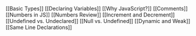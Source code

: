 [[Basic Types]]
[[Declaring Variables]]
[[Why JavaScript?]]
[[Comments]]
[[Numbers in JS]]
[[Numbers Review]]
[[Increment and Decrement]]
[[Undefined vs. Undeclared]]
[[Null vs. Undefined]]
[[Dynamic and Weak]]
[[Same Line Declarations]]
